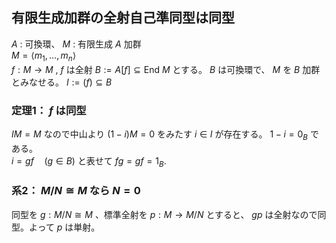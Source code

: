 ## 有限生成加群の全射自己準同型は同型
$A$ : 可換環、 $M$ : 有限生成 $A$ 加群  
$M=\langle m_1,\ldots ,m_n \rangle$  
$f:M\to M$ , $f$ は全射
$B:=A[f]\subseteq \mathrm{End}\ M$ とする。 $B$ は可換環で、 $M$ を $B$ 加群とみなせる。 $I:=(f)\subseteq B$
### 定理1： $f$ は同型
$IM=M$ なので中山より $(1-i)M=0$ をみたす $i\in I$ が存在する。
$1-i=0_B$ である。  
$i=gf\quad (g\in B)$ と表せて $fg=gf=1_B$.
<!--
$m_i=f(\sum_j a_{ij}m_j)=\sum_j a_{ij}fm_j$ と表せる。  
よって $(I_n-(a_{ij}f)\_{i,j})M=0\quad ((a_{ij}f)\_{i,j}\in M_n(B))$ で、
$\det (I_n-(a_{ij}f)\_{i,j})=0_B$ となる。
展開すると $\det (I_n-(a_{ij}f)\_{i,j})=1_B-fg\quad (g\in B)$ なので $fg=gf=1_B$.
-->
### 系2： $M/N\cong M$ なら $N=0$
同型を $g:M/N\cong M$ 、標準全射を $p:M\to M/N$ とすると、
$gp$ は全射なので同型。よって $p$ は単射。
